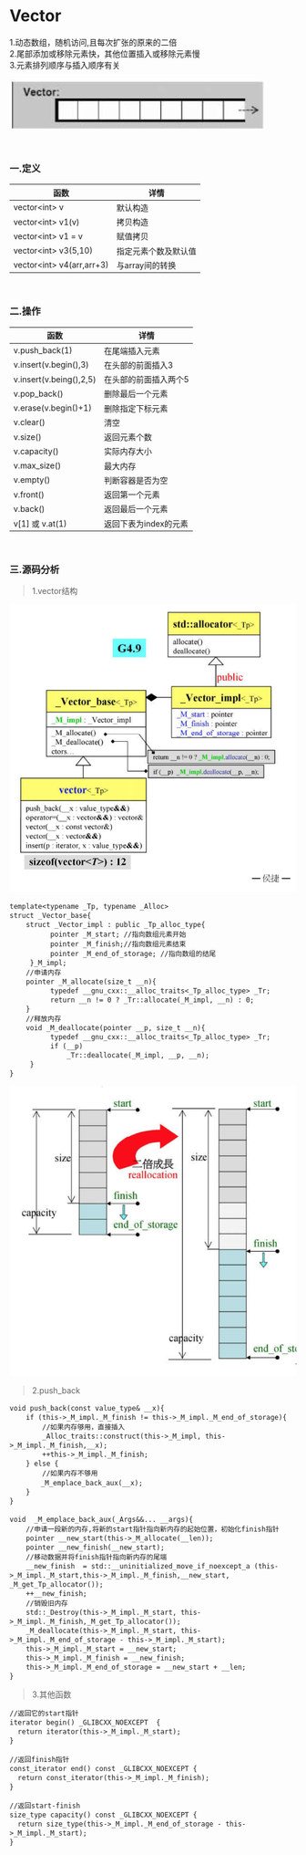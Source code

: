 # Vector

1.动态数组，随机访问,且每次扩张的原来的二倍<br>
2.尾部添加或移除元素快，其他位置插入或移除元素慢<br>
3.元素排列顺序与插入顺序有关

![](../../img/8.png)

<br>

### 一.定义

函数|详情
--|--
vector<int\> v|默认构造
vector<int\> v1(v)|拷贝构造
vector<int\> v1 = v|赋值拷贝
vector<int\> v3(5,10)|指定元素个数及默认值
vector<int\> v4(arr,arr+3)|与array间的转换

<br>

### 二.操作

函数|详情
--|--
v.push_back(1)|在尾端插入元素
v.insert(v.begin(),3)|在头部的前面插入3
v.insert(v.being(),2,5)|在头部的前面插入两个5
v.pop_back()|删除最后一个元素
v.erase(v.begin()+1)|删除指定下标元素
v.clear()|清空
v.size()|返回元素个数
v.capacity()|实际内存大小
v.max_size()|最大内存
v.empty()|判断容器是否为空
v.front()|返回第一个元素
v.back()|返回最后一个元素
v[1] 或 v.at(1)|返回下表为index的元素

<br>

### 三.源码分析

>1.vector结构

![](../../img/9.png)

```
template<typename _Tp, typename _Alloc>
struct _Vector_base{
    struct _Vector_impl : public _Tp_alloc_type{
          pointer _M_start; //指向数组元素开始
          pointer _M_finish;//指向数组元素结束
          pointer _M_end_of_storage; //指向数组的结尾
     }_M_impl;
    //申请内存        
    pointer _M_allocate(size_t __n){
          typedef __gnu_cxx::__alloc_traits<_Tp_alloc_type> _Tr;
          return __n != 0 ? _Tr::allocate(_M_impl, __n) : 0;
    }
    //释放内存
    void _M_deallocate(pointer __p, size_t __n){
          typedef __gnu_cxx::__alloc_traits<_Tp_alloc_type> _Tr;
          if (__p)
              _Tr::deallocate(_M_impl, __p, __n);
     }
}
```

![](../../img/10.png)

>2.push_back

```
void push_back(const value_type& __x){
    if (this->_M_impl._M_finish != this->_M_impl._M_end_of_storage){
        //如果内存够用，直接插入
        _Alloc_traits::construct(this->_M_impl, this->_M_impl._M_finish,__x);
        ++this->_M_impl._M_finish;
    } else {
        //如果内存不够用
      　_M_emplace_back_aux(__x);
    }
}

void  _M_emplace_back_aux(_Args&&... __args){
    //申请一段新的内存,将新的start指针指向新内存的起始位置，初始化finish指针
    pointer __new_start(this->_M_allocate(__len));
    pointer __new_finish(__new_start);
    //移动数据并将finish指针指向新内存的尾端
    __new_finish  = std::__uninitialized_move_if_noexcept_a (this->_M_impl._M_start,this->_M_impl._M_finish,__new_start, _M_get_Tp_allocator());
    ++__new_finish;
    //销毁旧内存
    std::_Destroy(this->_M_impl._M_start, this->_M_impl._M_finish,_M_get_Tp_allocator());
    _M_deallocate(this->_M_impl._M_start, this->_M_impl._M_end_of_storage - this->_M_impl._M_start);
    this->_M_impl._M_start = __new_start;
    this->_M_impl._M_finish = __new_finish;
    this->_M_impl._M_end_of_storage = __new_start + __len;
}
```

>3.其他函数

```
//返回它的start指针
iterator begin() _GLIBCXX_NOEXCEPT  {
  return iterator(this->_M_impl._M_start);
}

//返回finish指针
const_iterator end() const _GLIBCXX_NOEXCEPT {
  return const_iterator(this->_M_impl._M_finish);
}

//返回start-finish
size_type capacity() const _GLIBCXX_NOEXCEPT {
  return size_type(this->_M_impl._M_end_of_storage - this->_M_impl._M_start);
}
```
